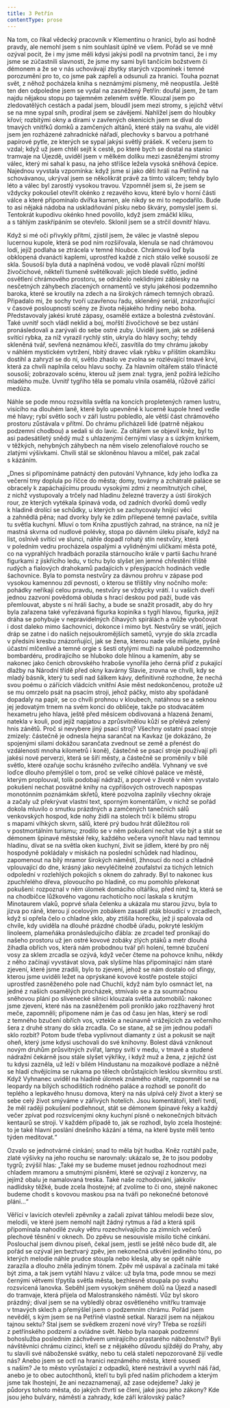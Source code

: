 ```yaml
---
title: 3 Petřín
contentType: prose
---
```


Na tom, co říkal vědecký pracovník v Klementinu o hranici, bylo asi hodně pravdy, ale nemohl jsem s ním souhlasit úplně ve všem. Pořád se ve mně ozýval pocit, že i my jsme měli kdysi jakýsi podíl na prvotním tanci, že i my jsme se zúčastnili slavnosti, že jsme my sami byli tančícím božstvem či démonem a že se v nás uchovávají zbytky starých vzpomínek i temné porozumění pro to, co jsme pak zapřeli a odsunuli za hranici. Touha poznat svět, z něhož pocházela kniha s neznámými písmeny, mě neopustila. Ještě ten den odpoledne jsem se vydal na zasněžený Petřín: doufal jsem, že tam najdu nějakou stopu po tajemném zeleném světle. Klouzal jsem po zledovatělých cestách a padal jsem, bloudil jsem mezi stromy, s jejichž větví se na mne sypal sníh, prodíral jsem se závějemi. Nahlížel jsem do hloubky křoví; rozbitými okny a dírami v zavřených okenicích jsem se díval do tmavých vnitřků domků a zamčených altánů, které stály na svahu, ale viděl jsem jen rozházené zahradnické nářadí, plechovky s barvou a potrhané papírové pytle, ze kterých se sypal jakýsi světlý prášek. K večeru jsem to vzdal; když už jsem chtěl sejít k cestě, po které bych se dostal na stanici tramvaje na Újezdě, uviděl jsem v mělkém dolíku mezi zasněženými stromy válec, který mi sahal k pasu, na jeho stříšce ležela vysoká sněhová čepice. Najednou vyvstala vzpomínka: když jsme si jako děti hráli na Petříně na schovávanou, ukrýval jsem se několikrát právě za tímto válcem; tehdy bylo léto a válec byl zarostlý vysokou travou. Vzpomněl jsem si, že jsem se vždycky pokoušel otevřít okénko z rezavého kovu, které bylo v horní části válce a které připomínalo dvířka kamen, ale nikdy se mi to nepodařilo. Bude to asi nějaká nádoba na uskladňování písku nebo škváry, pomyslel jsem si. Tentokrát kupodivu okénko hned povolilo, když jsem zmáčkl kliku, a s táhlým zaskřípáním se otevřelo. Sklonil jsem se a strčil dovnitř hlavu.

Když si mé oči přivykly přítmí, zjistil jsem, že válec je vlastně slepou lucernou kupole, která se pod ním rozšiřovala, klenula se nad chrámovou lodí, jejíž podlaha se ztrácela v temné hloubce. Chrámová loď byla obklopená dvanácti kaplemi, uprostřed každé z nich stálo velké sousoší ze skla. Sousoší byla dutá a naplněná vodou, ve vodě plavali různí mořští živočichové, někteří tlumeně světélkovali: jejich bledé světlo, jediné osvětlení chrámového prostoru, se odráželo neklidnými záblesky na nesčetných záhybech zlacených ornamentů ve stylu jakéhosi podzemního baroka, které se kroutily na zdech a na širokých rámech temných obrazů. Připadalo mi, že sochy tvoří uzavřenou řadu, skleněný seriál, znázorňující v časové posloupnosti scény ze života nějakého hrdiny nebo boha. Představovaly jakési kruté zápasy, osamělé extáze a bolestná zvěstování. Také uvnitř soch vládl neklid a boj, mořští živočichové se bez ustání pronásledovali a zarývali do sebe ostré zuby. Uviděl jsem, jak se zděšená svítící rybka, za níž vyrazil rychlý stín, ukryla do hlavy sochy; tehdy skleněná tvář, sevřená neznámou křečí, zasvítila do tmy chrámu jakoby v náhlém mystickém vytržení, hbitý dravec však rybku v příštím okamžiku dostihl a zahryzl se do ní, světlo zhaslo ve zvolna se rozlévající tmavé krvi, která za chvíli naplnila celou hlavu sochy. Za hlavním oltářem stálo třinácté sousoší; zobrazovalo scénu, kterou už jsem znal: tygra, jenž požírá ležícího mladého muže. Uvnitř tygřího těla se pomalu vlnila osamělá, růžově zářící medúza.

Náhle se pode mnou rozsvítila světla na koncích propletených ramen lustru, visícího na dlouhém laně, které bylo upevněné k lucerně kupole hned vedle mé hlavy; rybí světlo soch v záři lustru pobledlo, ale větší část chrámového prostoru zůstávala v přítmí. Do chrámu přicházeli lidé (patrně nějakou podzemní chodbou) a sedali si do lavic. Za oltářem se objevil kněz, byl to asi padesátiletý snědý muž s uhlazenými černými vlasy a s úzkým knírkem, v těžkých, nehybných záhybech na něm viselo zelenofialové roucho se zlatými výšivkami. Chvíli stál se skloněnou hlavou a mlčel, pak začal s kázáním.

„Dnes si připomínáme patnáctý den putování Vyhnance, kdy jeho loďka za večerní tmy doplula po říčce do města; domy, továrny a zchátralé paláce se obracely k zapáchajícímu proudu vysokými zdmi z neomítnutých cihel, z nichž vystupovaly a trčely nad hladinu železné traverzy a ústí širokých rour, ze kterých vytékala špinavá voda, od zadních dvorků domů vedly k hladině drolící se schůdky, u kterých se zachycovaly hnijící věci a zahnědlá pěna; nad dvorky byly ke zdím přilepené temné pavlače, svítila tu světla kuchyní. Mluví o tom Kniha zpustlých zahrad, na stránce, na níž je mastná skvrna od nudlové polévky, stopa po dávném úleku písaře, když na list, oslnivě svítící ve slunci, náhle dopadl rohatý stín nestvůry, která v poledním vedru procházela ospalými a vylidněnými uličkami města poté, co na vyprahlých hradbách porazila stárnoucího krále v partii šachu hrané figurkami z jiskřícího ledu, v tichu bylo slyšet jen jemné chřestění tříště rudých a fialových drahokamů padajících v přesýpacích hodinách vedle šachovnice. Byla to pomsta nestvůry za dávnou prohru v zápase pod vysokou kamennou zdí pevnosti, o kterou se tříštily vlny nočního moře: pohádky neříkají celou pravdu, nestvůry se vždycky vrátí. I u vašich dveří jednou zazvoní povědomá obluda s hrací deskou pod paží, bude vás přemlouvat, abyste s ní hráli šachy, a bude se snažit prosadit, aby do hry byla zařazena také vyřezávaná figurka kopiníka s tygří hlavou, figurka, jejíž dráha se pohybuje v nepravidelných číhavých spirálách a může vybočovat i dost daleko mimo šachovnici, dokonce i mimo byt. Nestvůry se vrátí, jejich dráp se zatne i do našich nejsoukromějších sametů, vyryje do skla zrcadla v předsíni kresbu znázorňující, jak se žena, kterou nade vše milujete, pyšně účastní mlčenlivé a temné orgie s šesti otylými muži na palubě podzemního bombardéru, prodírajícího se hluboko dole hlínou a kamením, aby se nakonec jako čenich obrovského hraboše vynořila jeho černá příď z pukající dlažby na Národní třídě před okny kavárny Slavie, zrovna ve chvíli, kdy se mladý básník, který tu sedí nad šálkem kávy, definitivně rozhodne, že nechá svou poému o zářících vládcích vnitřní Asie měst nedokončenou, protože už se mu omrzelo psát na psacím stroji, jehož páčky, místo aby spořádaně dopadaly na papír, se co chvíli prohnou v kloubech, natáhnou se a seknou jej jedovatým trnem na svém konci do obličeje, takže po stodvacátém hexametru jeho hlava, ještě před měsícem obdivovaná a hlazená ženami, natekla v kouli, pod jejíž napjatou a zprůsvitnělou kůží se přelévá zelený hnis zánětů. Proč si nevybere jiný psací stroj? Všechny ostatní psací stroje zmizely: částečně je odnesla hejna sarančat na Kavkaz (je dokázáno, že spojenými silami dokážou sarančata zvednout se země a přenést do vzdálenosti mnoha kilometrů i koně), částečně se psací stroje používají při jakési nové perverzi, která se šíří městy, a částečně se proměnily v bílé světlo, které ozařuje sochu krásného zvířecího anděla. Vyhnaný ve své loďce dlouho přemýšlel o tom, proč se velké cihlové paláce ve městě, kterým proplouval, tolik podobají nádraží, a poprvé v životě v něm vyvstalo pokušení nechat posvátné knihy na cypřišových ostrovech napospas monotónním poznámkám skřetů, které pozvolna zaplnily všechny okraje a začaly už překrývat vlastní text, sporným komentářům, v nichž se pořád dokola mluvilo o smutku prázdných a zamčených tanečních sálů venkovských hospod, kde nohy židlí na stolech trčí k bílému stropu s mapami vlhkých skvrn, sálů, které prý budou hrát důležitou roli v postmortálním turismu; zrodilo se v něm pokušení nechat vše být a stát se démonem špinavé městské řeky, každého večera vynořit hlavu nad temnou hladinu, dívat se na světla oken kuchyní, živit se jídlem, které by pro něj hospodyně pokládaly v miskách na poslední schůdek nad hladinou, zapomenout na bílý mramor širokých náměstí, žhnoucí do noci a chladně vplouvající do dne, krásný jako nevyléčitelné zoufalství za tichých letních odpolední v rozlehlých pokojích s oknem do zahrady. Byl to nakonec kus zpuchřelého dřeva, plovoucího po hladině, co mu pomohlo překonat pokušení: rozpoznal v něm úlomek domácího oltáříku, před nímž ta, která se na chodbičce lůžkového vagonu rachotícího nocí laskala s krutým Minotaurem vlaků, poprvé sňala čelenku a ukázala mu starou jizvu, byla to jizva po ráně, kterou jí ocelovým zobákem zasadil pták bloudící v zrcadlech, když si opřela čelo o chladné sklo, aby ztišila horečku, jež ji spalovala od chvíle, kdy uviděla na dlouhé prázdné chodbě úřadu, pokryté lesklým linoleem, plameňáka pronásledujícího ďábla: ze zrcadel teď pronikají do našeho prostoru už jen ostré kovové zobáky zlých ptáků a metr dlouhá žihadla obřích vos, která nám probodnou tvář při holení, temné bzučení vosy za sklem zrcadla se ozývá, když večer čteme na pohovce knihu, někdy z něho začínají vyvstávat slova, pak slyšíme hlas připomínající nám staré zjevení, které jsme zradili, bylo to zjevení, jehož se nám dostalo od sfingy, kterou jsme uviděli ležet na oprýskané kovové kostře postele stojící uprostřed zasněženého pole nad Chuchlí, když nám bylo osmnáct let, na jedné z našich osamělých procházek, stmívalo se a za soumračnou sněhovou plání po slivenecké silnici klouzala světla automobilů: nakonec jsme zjevení, které nás na zasněženém poli proniklo jako rozžhavený hrot meče, zapomněli; připomene nám je čas od času jen hlas, který se rodí z temného bzučení obřích vos, vztekle a neúnavně vrážejících za večerního šera z druhé strany do skla zrcadla. Co se stane, až se jim jednou podaří sklo rozbít? Potom bude třeba vyplivnout diamanty z úst a pokusit se najít oheň, který jsme kdysi uschovali do své knihovny. Bolest dává vzniknout novým druhům průsvitných zvířat, lampy svítí v medu, v tmavé a studené nádražní čekárně jsou stále slyšet výkřiky, i když muž a žena, z jejichž úst tu kdysi zazněla, už leží v bílém Hindustanu na mozaikové podlaze a něžně se hladí chvějícíma se rukama po tělech obrůstajících lesklou skvrnitou srstí. Když Vyhnanec uviděl na hladině úlomek známého oltáře, rozpomněl se na leopardy na bílých schodištích rodného paláce a rozhodl se ponořit do teplého a lepkavého hnusu domova, který na nás ulpívá celý život a který se sebe celý život smýváme v zářivých hotelích. Jsou komentátoři, kteří tvrdí, že měl raději pokušení podlehnout, stát se démonem špinavé řeky a každý večer zpívat pod rozsvícenými okny kuchyní písně o nekonečných bitvách kentaurů se stroji. V každém případě to, jak se rozhodl, bylo zcela lhostejné: to je také hlavní poslání dnešního kázání a téma, na které byste měli tento týden meditovat.“

Ozvalo se jednotvárné cinkání; snad to měla být hudba. Kněz roztáhl paže, zlaté výšivky na jeho rouchu se narovnaly: ukázalo se, že to jsou podoby tygrů; zvýšil hlas: „Také my se budeme muset jednou rozhodnout mezi chladem mramoru a smutnými písněmi, které se ozývají z konzervy, na jejímž obalu je namalovaná treska. Také naše rozhodování, jakkoliv nadlidsky těžké, bude zcela lhostejné; ať zvolíme to či ono, stejně nakonec budeme chodit s kovovou maskou psa na tváři po nekonečné betonové pláni…“

Věřící v lavicích otevřeli zpěvníky a začali zpívat táhlou melodii beze slov, melodii, ve které jsem nemohl najít žádný rytmus a řád a která spíš připomínala nahodilé zvuky větru rozechvívajícího za zimních večerů plechové těsnění v oknech. Do zpěvu se nesouvisle mísilo tiché cinkání. Poslouchal jsem divnou píseň, čekal jsem, jestli se ještě něco bude dít, ale pořád se ozýval jen beztvarý zpěv, jen nekonečná utkvění jediného tónu, po kterých melodie náhle prudce stoupla nebo klesla, aby se opět náhle zarazila a dlouho zněla jediným tónem. Zpěv mě uspával a začínala mi také být zima, a tak jsem vytáhl hlavu z válce: už byla tma, pode mnou se mezi černými větvemi třpytila světla města, bezhlesně stoupala po svahu rozsvícená lanovka. Seběhl jsem vysokým sněhem dolů na Újezd a nasedl do tramvaje, která přijela od Malostranského náměstí. Vůz byl skoro prázdný; díval jsem se na vybledlý obraz osvětleného vnitřku tramvaje v tmavých sklech a přemýšlel jsem o podzemním chrámu. Pořád jsem nevěděl, s kým jsem se na Petříně vlastně setkal. Narazil jsem na nějakou tajnou sektu? Stal jsem se svědkem zrození nové víry? Třeba se rozšíří z petřínského podzemí a ovládne svět. Nebo byla naopak podzemní bohoslužba posledním záchvěvem umírajícího prastarého náboženství? Byli návštěvníci chrámu cizinci, kteří se z nějakého důvodu sjíždějí do Prahy, aby tu slavili své náboženské svátky, nebo tu celá staletí nepozorovaně žijí vedle nás? Anebo jsem se octl na hranici neznámého města, které sousedí s naším? Je to město vyrůstající z odpadků, které nestrávil a vyvrhl náš řád, anebo je to obec autochthonů, kteří tu byli před naším příchodem a kterým jsme tak lhostejní, že ani nezaznamenají, až zase odejdeme? Jaký je půdorys tohoto města, do jakých čtvrtí se člení, jaké jsou jeho zákony? Kde jsou jeho bulváry, náměstí a zahrady, kde září královský palác?
